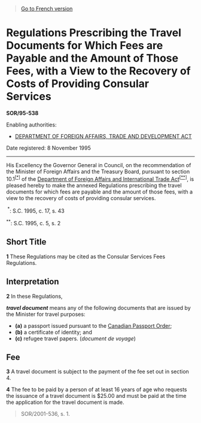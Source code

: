 > [Go to French version](/fr/Règlements/Décrets,%20ordonnances%20et%20règlements%20statutaires/95/538.md)

# Regulations Prescribing the Travel Documents for Which Fees are Payable and the Amount of Those Fees, with a View to the Recovery of Costs of Providing Consular Services

**SOR/95-538**

Enabling authorities: 
- [DEPARTMENT OF FOREIGN AFFAIRS, TRADE AND DEVELOPMENT ACT](/en/Acts/Statutes%20of%20Canada/2013/c.%2033,%20s.%20174.md)

Date registered: 8 November 1995

----------

His Excellency the Governor General in Council, on the recommendation of the Minister of Foreign Affairs and the Treasury Board, pursuant to section 10.1<sup><a href='#footnotea_e'>[*]</a></sup> of the [Department of Foreign Affairs and International Trade Act](/en/Acts/Revised%20Statutes%20of%20Canada/E/E-22.md)<sup><a href='#footnoteb_e'>[**]</a></sup>, is pleased hereby to make the annexed Regulations prescribing the travel documents for which fees are payable and the amount of those fees, with a view to the recovery of costs of providing consular services.

<a name='footnotea_e'><sup> *</sup></a>: S.C. 1995, c. 17, s. 43<br />

<a name='footnoteb_e'><sup>**</sup></a>: S.C. 1995, c. 5, s. 2<br />




## Short Title


**1** These Regulations may be cited as the Consular Services Fees Regulations.




## Interpretation


**2** In these Regulations,

***travel document*** means any of the following documents that are issued by the Minister for travel purposes:
- **(a)** a passport issued pursuant to the [Canadian Passport Order](/en/Regulations/Statutory%20Instruments/81/86.md);
- **(b)** a certificate of identity; and
- **(c)** refugee travel papers. (*document de voyage*)




## Fee


**3** A travel document is subject to the payment of the fee set out in section 4.



**4** The fee to be paid by a person of at least 16 years of age who requests the issuance of a travel document is $25.00 and must be paid at the time the application for the travel document is made.
> SOR/2001-536, s. 1.



